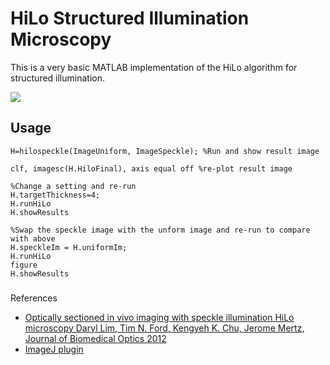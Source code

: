 # HiLo Structured Illumination Microscopy

This is a very basic MATLAB implementation of the HiLo algorithm for structured illumination. 

<img src="https://github.com/raacampbell/HiLo_SIM/blob/master/example_images/before-after-zeiss.jpg" />


## Usage
```
H=hilospeckle(ImageUniform, ImageSpeckle); %Run and show result image

clf, imagesc(H.HiloFinal), axis equal off %re-plot result image

%Change a setting and re-run
H.targetThickness=4; 
H.runHiLo
H.showResults

%Swap the speckle image with the unform image and re-run to compare with above
H.speckleIm = H.uniformIm;
H.runHiLo
figure
H.showResults
```


###
References
* [Optically sectioned in vivo imaging with speckle illumination HiLo microscopy
Daryl Lim, Tim N. Ford, Kengyeh K. Chu, Jerome Mertz, Journal of Biomedical Optics
2012](https://www.spiedigitallibrary.org/journals/Journal-of-Biomedical-Optics/volume-16/issue-1/016014/Optically-sectioned-in-vivo-imaging-with-speckle-illumination-HiLo-microscopy/10.1117/1.3528656.full)
* [ImageJ plugin](http://biomicroscopy.bu.edu/resources/4)

